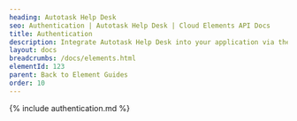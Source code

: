 ```yaml
---
heading: Autotask Help Desk
seo: Authentication | Autotask Help Desk | Cloud Elements API Docs
title: Authentication
description: Integrate Autotask Help Desk into your application via the Cloud Elements APIs.
layout: docs
breadcrumbs: /docs/elements.html
elementId: 123
parent: Back to Element Guides
order: 10
---
```


{% include authentication.md %}
